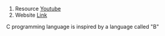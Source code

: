 1. Resource [Youtube](https://youtu.be/PaPN51Mm5qQ?si=CuTLLJfSioPT7LBU)
2. Website [Link](www.cc4e.com)

C programming language is inspired by a language called "B"
